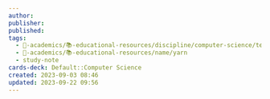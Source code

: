 ```yaml
---
author: 
publisher: 
published: 
tags:
  - 🔴-academics/📚-educational-resources/discipline/computer-science/technology/yarn
  - 🔴-academics/📚-educational-resources/name/yarn
  - study-note
cards-deck: Default::Computer Science
created: 2023-09-03 08:46
updated: 2023-09-22 09:56
---
```


